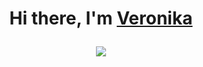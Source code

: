 <h1 align="center">Hi there, I'm <a href="https://github.com/fvrrrf" target="_blank">Veronika</a>
  
![](https://komarev.com/ghpvc/?username=fvrrrf&color=4d3a31&style=for-the-badge)
